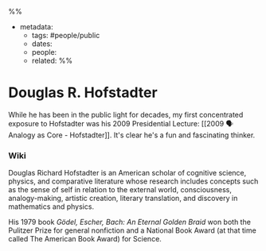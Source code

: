 %% 
- metadata:
	- tags: #people/public
	- dates:  
	- people: 
	- related:
%% 
# Douglas R. Hofstadter
While he has been in the public light for decades, my first concentrated exposure to Hofstadter was his 2009 Presidential Lecture: [[2009 🗣 Analogy as Core - Hofstadter]]. It's clear he's a fun and fascinating thinker. 

### Wiki
Douglas Richard Hofstadter is an American scholar of cognitive science, physics, and comparative literature whose research includes concepts such as the sense of self in relation to the external world, consciousness, analogy-making, artistic creation, literary translation, and discovery in mathematics and physics. 

His 1979 book *Gödel, Escher, Bach: An Eternal Golden Braid* won both the Pulitzer Prize for general nonfiction and a National Book Award (at that time called The American Book Award) for Science.
